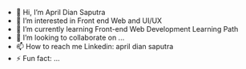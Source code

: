 - 👋 Hi, I’m April Dian Saputra
- 👀 I’m interested in Front end Web and UI/UX 
- 🌱 I’m currently learning Front-end Web Development Learning Path
- 💞️ I’m looking to collaborate on ...
- 📫 How to reach me Linkedin: april dian saputra
- ⚡ Fun fact: ...

<!---
non4m3rock/non4m3rock is a ✨ special ✨ repository because its `README.md` (this file) appears on your GitHub profile.
You can click the Preview link to take a look at your changes.
--->
